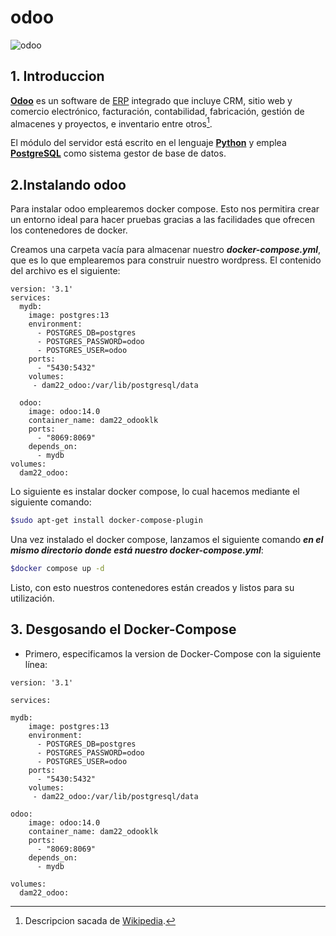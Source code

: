 # odoo

![odoo](https://upload.wikimedia.org/wikipedia/commons/a/a7/Odoo_Official_Logo.png)

## 1. Introduccion 


[**Odoo**](https://es.wikipedia.org/wiki/Odoo) es un software de [ERP](https://es.wikipedia.org/wiki/Planificaci%C3%B3n_de_recursos_empresariales) integrado que incluye CRM, sitio web y comercio electrónico, facturación, contabilidad, fabricación, gestión de almacenes y proyectos, e inventario entre otros[^1]. 

El módulo del servidor está escrito en el lenguaje [**Python**](https://es.wikipedia.org/wiki/Python) y emplea  [**PostgreSQL**](https://es.wikipedia.org/wiki/PostgreSQL) como sistema gestor de base de datos. 


## 2.Instalando odoo 


Para instalar odoo emplearemos docker compose. Esto nos permitira crear un entorno ideal para hacer pruebas gracias a las facilidades que ofrecen los contenedores de docker. 

Creamos una carpeta vacía para almacenar nuestro ***docker-compose.yml***, que es lo que emplearemos para construir nuestro wordpress. El contenido del archivo es el siguiente:

```MiniYAML
version: '3.1'
services:
  mydb:
    image: postgres:13
    environment:
      - POSTGRES_DB=postgres
      - POSTGRES_PASSWORD=odoo
      - POSTGRES_USER=odoo
    ports:
      - "5430:5432"
    volumes:
     - dam22_odoo:/var/lib/postgresql/data
  
  odoo:
    image: odoo:14.0
    container_name: dam22_odooklk
    ports:
      - "8069:8069"
    depends_on:
      - mydb
volumes:
  dam22_odoo:
```

Lo siguiente es instalar docker compose, lo cual hacemos mediante el siguiente comando:

```bash
$sudo apt-get install docker-compose-plugin
```

Una vez instalado el docker compose, lanzamos el siguiente comando ***en el mismo directorio donde está nuestro docker-compose.yml***:

```bash
$docker compose up -d
```

Listo, con esto nuestros contenedores están creados y listos para su utilización. 

## 3. Desgosando el Docker-Compose


- Primero, especificamos la version de Docker-Compose con la siguiente línea:

```MiniYAML
version: '3.1'
```


```MiniYAML
services:
```

```MiniYAML
mydb:
    image: postgres:13
    environment:
      - POSTGRES_DB=postgres
      - POSTGRES_PASSWORD=odoo
      - POSTGRES_USER=odoo
    ports:
      - "5430:5432"
    volumes:
     - dam22_odoo:/var/lib/postgresql/data
```



```MiniYAML
odoo:
    image: odoo:14.0
    container_name: dam22_odooklk
    ports:
      - "8069:8069"
    depends_on:
      - mydb
```


```MiniYAML
volumes:
  dam22_odoo:
```


[^1]: Descripcion sacada de [Wikipedia](https://es.wikipedia.org/wiki/Odoo).